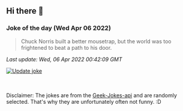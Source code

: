 ## Hi there 👋

### Joke of the day (Wed Apr 06 2022)
<!-- joke -->
>Chuck Norris built a better mousetrap, but the world was too frightened to beat a path to his door.
<!-- /joke -->

*Last update: Wed, 06 Apr 2022 00:42:09 GMT*

[![Update joke](https://github.com/nclskfm/nclskfm/actions/workflows/joke.yml/badge.svg)](https://github.com/nclskfm/nclskfm/actions/workflows/joke.yml)

<br><br>
Disclaimer: The jokes are from the [Geek-Jokes-api](https://github.com/sameerkumar18/geek-joke-api) and are randomly selected. That's why they are unfortunately often not funny. :D
